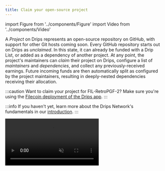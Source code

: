 ```yaml
---
title: Claim your open-source project
---
```


import Figure from '../components/Figure'
import Video from '../components/Video'

A _Project_ on Drips represents an open-source repository on GitHub, with support for other Git hosts coming soon. Every GitHub repository starts out on Drips as _unclaimed_. In this state, it can already be funded with a Drip List, or added as a dependency of another project. At any point, the project's maintainers can _claim_ their project on Drips, configure a list of _maintainers_ and _dependencies_, and collect any previously-received earnings. Future incoming funds are then automatically split as configured by the project maintainers, resulting in deeply-nested dependencies receiving their allocation.

:::caution
Want to claim your project for FIL-RetroPGF-2? Make sure you're using the [Filecoin deployment of the Drips app](https://filecoin.drips.network).
:::

:::info
If you haven't yet, learn more about the Drips Network's fundamentals in our [introduction](/).
:::

<Video playing={false} muted={false} src='/video/claim-your-project.mp4' caption="Overview over how to claim your GitHub repository on Drips." />

## How funds reach projects

Using the Drips app, individuals or organizations wishing to financially support their dependencies [can do so with a _Drip List_](support-your-dependencies/overview). Funds sent to Drip Lists are automatically _split_ among those listed (projects, Ethereum addresses, or other Drip Lists) monthly, on the last Thursday of every month. When funds reach a project from a Drip List, they are further split according to the project's dependencies and maintainers, resulting in a global, fundable _dependency tree_.

<Figure caption="Funds enter the Drips Dependency Tree through Drip Lists, and are automatically split down to projects." src="/img/introduction/splitting_graph.png" />

## Your repository on Drips

To find your repository's associated "project" on Drips, simply launch the Drips App, paste its GitHub URL into the search bar, and click **Jump to GitHub repo**. On the resulting project screen, you can see whether your project already accumulated any _claimable funds_, and quickly jump into the claim process by clicking **Claim project**.

<Figure caption="You can check if your project has claimable funds on its project view." src="/img/raise/unclaimed.png" />

## How Drips manages project access

Drips is built on Ethereum, a global, decentralized blockchain. On Drips, every claimed project is owned by an _Ethereum address_. You can learn more about Ethereum and create your own personal Ethereum address by [downloading and installing an Ethereum wallet app](https://ethereum.org/en/wallets/).

As part of the claim process, the on-chain Drips Smart Contracts ensure that a particular Ethereum address should be able to manage a project and its funds by checking whether its default branch on GitHub includes a `FUNDING.json` file in the root directory. Because Smart Contracts cannot just access the internet, Drips uses an [Oracle service](https://ethereum.org/en/developers/docs/oracles/) to fetch the `FUNDING.json` file.

<Figure caption="During the claim process, Drips' Smart Contracts check for a `FUNDING.json` file on the GitHub repository's _default_ branch." src="/img/raise/claim-process.png" />

The `FUNDING.json` file includes an Ethereum address, which will subsequently be granted access to the repository on Drips. Your real FUNDING.json file will include your own Ethereum address, and will automatically be generated for you as part of the claiming process.

Access is managed separately for different chains, for example Filecoin. For example, below the same placeholder address has access to the project on Ethereum and Filecoin networks.

```json
{
  "drips": {
    "ethereum": {
      "ownedBy": "0x0000000000000000000000000000000000000000"
    },
    "filecoin": {
      "ownedBy": "0x0000000000000000000000000000000000000000"
    }
  }
}
```

:::info
If your project is led by a group of multiple individuals, you may consider using a [Safe multisig](https://safe.global/) to claim it on Drips. This will enable a specific set of individuals to agree on changes to how the project splits incoming funds in the future. Learn how to use Drips with a Safe multisig [here](advanced/usage-with-a-safe).
:::

## Claiming your project

You can enter the claim process by launching the Drips App, connecting your Ethereum wallet, and navigating to **Projects → Claim project**. As part of the flow, you'll be asked to commit a `FUNDING.json` file to the repository's _default_ branch. If in order to do so you need to wait for a PR to be reviewed, you can simply resume the flow later.

Once the `FUNDING.json` file has been verified, you'll be asked to configure a list of _maintainers_ and _dependencies_ that incoming funds will be split to, and customize your project's appearance on Drips.

:::info
To claim your project, you will need a small amount of ETH in your connected Ethereum wallet to cover Ethereum's network ["gas fee"](https://ethereum.org/en/developers/docs/gas/).
:::

After you're done, your project will be claimed, and any future earnings will be split according to your configuration.

<Figure caption="An example claimed project on Drips." src="/img/introduction/project.png" />

### Editing your project

You can edit your project's appearance and split configuration at any point in the future by navigating to it from the Projects tab, and clicking **Edit** on the thing you'd like to change.

## Collecting earnings

If your project already has claimable funds, the claim process will immediately apply the percentage splits to maintainers and dependencies you set up. If you yourself received a portion of the claimable funds, you will be able to immediately transfer them to your Ethereum wallet by navigating to **Projects → Earnings** after your project has been claimed.

## Settlement of future funds

Funds in the global Drips Dependency Tree are automatically split accordingly:
- On Ethereum, _once per month_ on every last Thursday, resulting in a _monthly settlement_.
- On Filecoin, _once per week_ on Thursday, resulting in a _weekly settlement_.

This means that once a project is claimed, funds may reach your project monthly or weekly, and will automatically be forwarded according to your configured splits to maintainers and dependencies.

You can at any point review the next settlement day in the app's Collect modal, but please note that the settlement doesn't occur exactly at midnight, but rather at some point throughout the indicated day, roughly within the UTC time zone.

If you are set as the maintainer of a project, you can check for and collect any earnings by navigating to **Projects → Earnings** within the Drips app.

